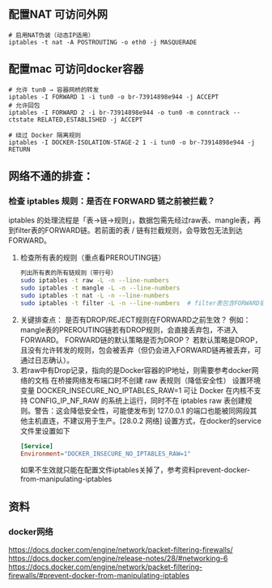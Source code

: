 
## 配置NAT 可访问外网
```
# 启用NAT伪装（动态IP适用）
iptables -t nat -A POSTROUTING -o eth0 -j MASQUERADE
```

## 配置mac 可访问docker容器
```
# 允许 tun0 → 容器网桥的转发
iptables -I FORWARD 1 -i tun0 -o br-73914898e944 -j ACCEPT
# 允许回包
iptables -I FORWARD 2 -i br-73914898e944 -o tun0 -m conntrack --ctstate RELATED,ESTABLISHED -j ACCEPT

# 绕过 Docker 隔离规则
iptables -I DOCKER-ISOLATION-STAGE-2 1 -i tun0 -o br-73914898e944 -j RETURN
```


## 网络不通的排查：

### 检查 iptables 规则：是否在 FORWARD 链之前被拦截？
iptables 的处理流程是「表→链→规则」，数据包需先经过raw表、mangle表，再到filter表的FORWARD链。若前面的表 / 链有拦截规则，会导致包无法到达FORWARD。
1. 检查所有表的规则（重点看PREROUTING链）
    ```bash
    列出所有表的所有链规则（带行号）
    sudo iptables -t raw -L -n --line-numbers
    sudo iptables -t mangle -L -n --line-numbers
    sudo iptables -t nat -L -n --line-numbers
    sudo iptables -t filter -L -n --line-numbers  # filter表包含FORWARD链
    ```
2. 关键排查点：
   是否有DROP/REJECT规则在FORWARD之前生效？
   例如：mangle表的PREROUTING链若有DROP规则，会直接丢弃包，不进入FORWARD。
   FORWARD链的默认策略是否为DROP？
   若默认策略是DROP，且没有允许转发的规则，包会被丢弃（但仍会进入FORWARD链再被丢弃，可通过日志确认）。
3. 若raw中有Drop记录，指向的是Docker容器的IP地址，则需要参考docker网络的文档
   在桥接网络发布端口时不创建 raw 表规则（降低安全性）
   设置环境变量 DOCKER_INSECURE_NO_IPTABLES_RAW=1 可让 Docker 在内核不支持 CONFIG_IP_NF_RAW 的系统上运行，同时不在 iptables raw 表创建规则。警告：这会降低安全性，可能使发布到 127.0.0.1 的端口也能被同网段其他主机直连，不建议用于生产。[28.0.2 网络]
   设置方式，在docker的service文件里设置如下
   ```toml
   [Service]
   Environment="DOCKER_INSECURE_NO_IPTABLES_RAW=1"
   ```
   如果不生效就只能在配置文件iptables关掉了，参考资料prevent-docker-from-manipulating-iptables
## 资料
### docker网络
https://docs.docker.com/engine/network/packet-filtering-firewalls/
https://docs.docker.com/engine/release-notes/28/#networking-6
https://docs.docker.com/engine/network/packet-filtering-firewalls/#prevent-docker-from-manipulating-iptables